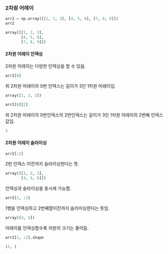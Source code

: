 ### 2차원 어레이
```python
arr2 = np.array([[1, 2, 3], [4, 5, 6], [7, 8, 9]])
arr2
```
```python
array([[1, 2, 3],
       [4, 5, 6],
       [7, 8, 9]])
```
#### 2차원 어레이 인덱싱
2차원 어레이는 다양한 인덱싱을 할 수 있음.
```python
arr2[0]
```
위 2차원 어레이의 0번 인덱스는 길이가 3인 1차원 어레이임.
```python
array([1, 2, 3])
```
```python
arr2[0][2]
```
위 2차원 어레이의 0번인덱스의 2번인덱스는 길이가 3인 1차원 어레이의 2번째 인덱스 값임.
```python
3
```
#### 2차원 어레이 슬라이싱 
```python
arr2[:2]
```
2번 인덱스 이전까지 슬라이싱한다는 뜻.
```python
array([[1, 2, 3],
       [4, 5, 6]])
```
인덱싱과 슬라이싱을 동시에 가능함.
```python
arr2[1, :2]
```
1행을 인덱싱하고 2번째열이전까지 슬라이싱한다는 뜻임.
```python
array([4, 5])
```
어레이를 인덱싱할수록 차원의 크기는 줄어듬.
```python
arr2[1, :2].shape
```
```python
(2, )
```
